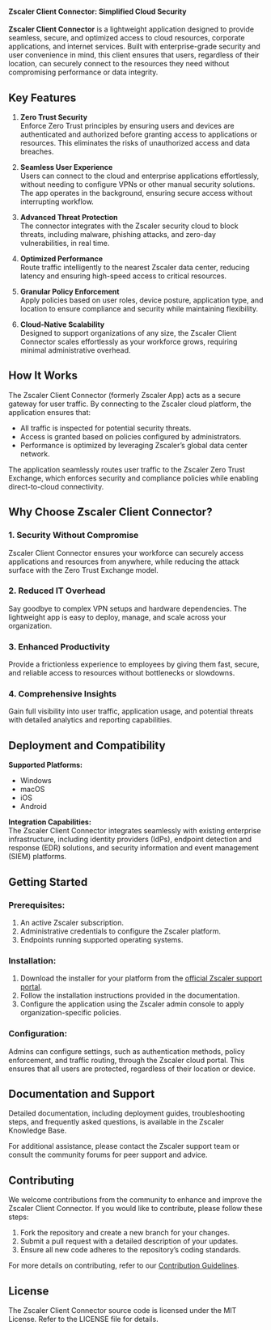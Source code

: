 #### Zscaler Client Connector: Simplified Cloud Security

**Zscaler Client Connector** is a lightweight application designed to provide seamless, secure, and optimized access to cloud resources, corporate applications, and internet services. Built with enterprise-grade security and user convenience in mind, this client ensures that users, regardless of their location, can securely connect to the resources they need without compromising performance or data integrity.

## Key Features

1. **Zero Trust Security**  
    Enforce Zero Trust principles by ensuring users and devices are authenticated and authorized before granting access to applications or resources. This eliminates the risks of unauthorized access and data breaches.
    
2. **Seamless User Experience**  
    Users can connect to the cloud and enterprise applications effortlessly, without needing to configure VPNs or other manual security solutions. The app operates in the background, ensuring secure access without interrupting workflow.
    
3. **Advanced Threat Protection**  
    The connector integrates with the Zscaler security cloud to block threats, including malware, phishing attacks, and zero-day vulnerabilities, in real time.
    
4. **Optimized Performance**  
    Route traffic intelligently to the nearest Zscaler data center, reducing latency and ensuring high-speed access to critical resources.
    
5. **Granular Policy Enforcement**  
    Apply policies based on user roles, device posture, application type, and location to ensure compliance and security while maintaining flexibility.
    
6. **Cloud-Native Scalability**  
    Designed to support organizations of any size, the Zscaler Client Connector scales effortlessly as your workforce grows, requiring minimal administrative overhead.
    

## How It Works

The Zscaler Client Connector (formerly Zscaler App) acts as a secure gateway for user traffic. By connecting to the Zscaler cloud platform, the application ensures that:

- All traffic is inspected for potential security threats.
- Access is granted based on policies configured by administrators.
- Performance is optimized by leveraging Zscaler’s global data center network.

The application seamlessly routes user traffic to the Zscaler Zero Trust Exchange, which enforces security and compliance policies while enabling direct-to-cloud connectivity.

## Why Choose Zscaler Client Connector?

### 1. **Security Without Compromise**

Zscaler Client Connector ensures your workforce can securely access applications and resources from anywhere, while reducing the attack surface with the Zero Trust Exchange model.

### 2. **Reduced IT Overhead**

Say goodbye to complex VPN setups and hardware dependencies. The lightweight app is easy to deploy, manage, and scale across your organization.

### 3. **Enhanced Productivity**

Provide a frictionless experience to employees by giving them fast, secure, and reliable access to resources without bottlenecks or slowdowns.

### 4. **Comprehensive Insights**

Gain full visibility into user traffic, application usage, and potential threats with detailed analytics and reporting capabilities.

## Deployment and Compatibility

**Supported Platforms:**

- Windows
- macOS
- iOS
- Android

**Integration Capabilities:**  
The Zscaler Client Connector integrates seamlessly with existing enterprise infrastructure, including identity providers (IdPs), endpoint detection and response (EDR) solutions, and security information and event management (SIEM) platforms.

## Getting Started

### Prerequisites:

1. An active Zscaler subscription.
2. Administrative credentials to configure the Zscaler platform.
3. Endpoints running supported operating systems.

### Installation:

1. Download the installer for your platform from the [official Zscaler support portal](https://www.zscaler.com/).
2. Follow the installation instructions provided in the documentation.
3. Configure the application using the Zscaler admin console to apply organization-specific policies.

### Configuration:

Admins can configure settings, such as authentication methods, policy enforcement, and traffic routing, through the Zscaler cloud portal. This ensures that all users are protected, regardless of their location or device.

## Documentation and Support

Detailed documentation, including deployment guides, troubleshooting steps, and frequently asked questions, is available in the Zscaler Knowledge Base.

For additional assistance, please contact the Zscaler support team or consult the community forums for peer support and advice.

## Contributing

We welcome contributions from the community to enhance and improve the Zscaler Client Connector. If you would like to contribute, please follow these steps:

1. Fork the repository and create a new branch for your changes.
2. Submit a pull request with a detailed description of your updates.
3. Ensure all new code adheres to the repository’s coding standards.

For more details on contributing, refer to our [Contribution Guidelines](CONTRIBUTING.md).

## License

The Zscaler Client Connector source code is licensed under the MIT License. Refer to the LICENSE file for details.
